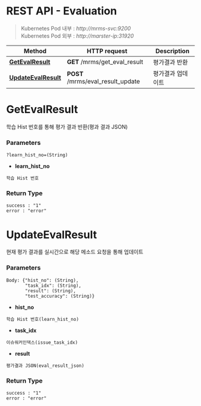# REST API - Evaluation

> Kubernetes Pod 내부 : *http://mrms-svc:9200* </br>
> Kubernetes Pod 외부 : *http://marster-ip:31920*


|Method|HTTP request|Description|
|------|------------|-----------|
|[**GetEvalResult**](Evaluation.md#GetEvalResult) | **GET** /mrms/get_eval_result |평가결과 반환|
|[**UpdateEvalResult**](Evaluation.md#UpdateEvalResult) | **POST** /mrms/eval_result_update |평가결과 업데이트|


<a name="GetEvalResult"></a>
# **GetEvalResult**
학습 Hist 번호를 통해 평가 결과 반환(평과 결과 JSON)
### Parameters
```
?learn_hist_no=(String)
```
- **learn_hist_no**
```
학습 Hist 번호
```
### Return Type
```
success : "1"
error : "error"
```

<a name="UpdateEvalResult"></a>
# **UpdateEvalResult**
현재 평가 결과를 실시간으로 해당 메소드 요청을 통해 업데이트
### Parameters
```
Body: {"hist_no": (String),
       "task_idx": (String),
       "result": (String),
       "test_accuracy": (String)}
```
- **hist_no**
```
학습 Hist 번호(learn_hist_no)
```
- **task_idx**
```
이슈워커인덱스(issue_task_idx)
```
- **result**
```
평가결과 JSON(eval_result_json)
```
### Return Type
```
success : "1"
error : "error"
```


